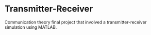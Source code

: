 # Transmitter-Receiver
Communication theory final project that involved a transmitter-receiver simulation using MATLAB.

